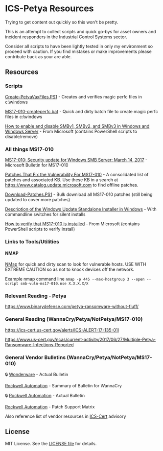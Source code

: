 ICS-Petya Resources
=================

Trying to get content out quickly so this won't be pretty.

This is an attempt to collect scripts and quick go-bys for asset owners and incident responders in the Industrial Control Systems sector.

Consider all scripts to have been lightly tested in only my environment so proceed with caution.  If you find mistakes or make improvements please contribute back as your are able.

## Resources
### Scripts
[Create-PetyaVaxFiles.PS1](/PS1/Create-PetyaVaxFiles.ps1) - Creates and verifies magic perfc files in c:\windows

[MS17-010-createperfc.bat](/BAT/MS17-010-createperfc.bat) - Quick and dirty batch file to create magic perfc files in c:\windows

[How to enable and disable SMBv1, SMBv2, and SMBv3 in Windows and Windows Server](https://support.microsoft.com/en-us/help/2696547/how-to-enable-and-disable-smbv1-smbv2-and-smbv3-in-windows-and-windows) - From Microsoft (contains PowerShell scripts to disable/remove)


### All things MS17-010

[MS17-010: Security update for Windows SMB Server: March 14, 2017](https://technet.microsoft.com/en-us/library/security/ms17-010.aspx) - Microsoft Bulletin for MS17-010

[Patches That Fix the Vulnerability For MS17-010](https://blogs.technet.microsoft.com/sudheesn/2017/05/17/patches-that-fix-the-vulnerability-for-ms17-010/) - A consolidated list of patches and associated KB.  Use these KB in a search at https://www.catalog.update.microsoft.com to find offline patches.

[Download-Patches.PS1](/PS1/Download-Patches.ps1) - Bulk download all MS17-010 patches (still being updated to cover more patches)

[Description of the Windows Update Standalone Installer in Windows](https://support.microsoft.com/en-us/help/934307/description-of-the-windows-update-standalone-installer-in-windows) - With commandline switches for silent installs

[How to verify that MS17-010 is installed](https://support.microsoft.com/en-us/help/4023262/how-to-verify-that-ms17-010-is-installed) - From Microsoft (contains PowerShell scripts to verify install)


### Links to Tools/Utilities
#### NMAP
[NMap](https://nmap.org/download.html) for quick and dirty scan to look for vulnerable hosts.  USE WITH EXTREME CAUTION so as not to knock devices off the network.  

Example nmap command line `nmap -p 445 --max-hostgroup 3 --open --script smb-vuln-ms17-010.nse X.X.X.X/X`

### Relevant Reading - Petya
https://www.binarydefense.com/petya-ransomware-without-fluff/

### General Reading (WannaCry/Petya/NotPetya/MS17-010)
https://ics-cert.us-cert.gov/alerts/ICS-ALERT-17-135-01I

https://www.us-cert.gov/ncas/current-activity/2017/06/27/Multiple-Petya-Ransomware-Infections-Reported

### General Vendor Bulletins (WannaCry/Petya/NotPetya/MS17-010)
:lock: [Wonderware](https://gcsresource.schneider-electric.com/support/securitycentral/bulletins/WW17_010_Updated_21June2017.html) - Actual Bulletin

[Rockwell Automation](http://www.rumsey.com/blog/rockwell-automation-recommended-mitigations-%E2%80%9Cwannacry%E2%80%9D-ransomware) - Summary of Bulletin for WannaCry

:lock: [Rockwell Automation](https://rockwellautomation.custhelp.com/app/answers/detail/a_id/1052876) - Actual Bulletin

[Rockwell Automation](http://www.rakb-patchtests.com/data/MS_Patch_Qualification/qualifications.htm) - Patch Support Matrix


Also reference list of vendor resources in [ICS-Cert](https://ics-cert.us-cert.gov/alerts/ICS-ALERT-17-135-01I) advisory

## License

MIT License. See the [LICENSE file](/LICENSE) for details.

